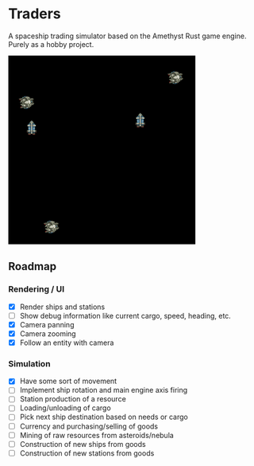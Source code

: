 # Traders
A spaceship trading simulator based on the Amethyst Rust game engine. Purely as a hobby project.

![Current state of the game](assets/state.png)

## Roadmap

### Rendering / UI
- [x] Render ships and stations
- [ ] Show debug information like current cargo, speed, heading, etc.
- [x] Camera panning
- [x] Camera zooming
- [x] Follow an entity with camera

### Simulation
- [x] Have some sort of movement
- [ ] Implement ship rotation and main engine axis firing
- [ ] Station production of a resource
- [ ] Loading/unloading of cargo
- [ ] Pick next ship destination based on needs or cargo
- [ ] Currency and purchasing/selling of goods
- [ ] Mining of raw resources from asteroids/nebula
- [ ] Construction of new ships from goods
- [ ] Construction of new stations from goods